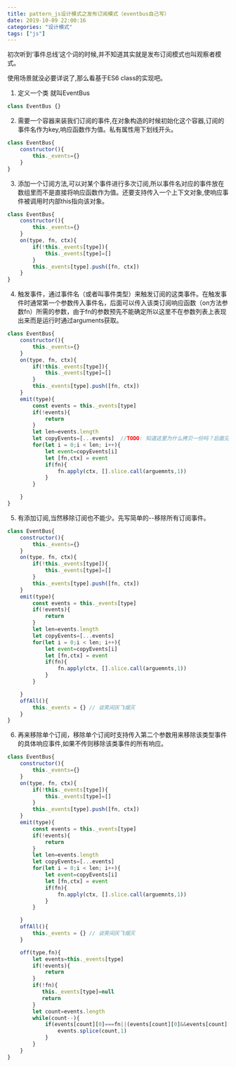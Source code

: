```yaml
---
title: pattern_js设计模式之发布订阅模式（eventbus自己写）
date: 2019-10-09 22:00:16
categories: "设计模式"
tags: ["js"]
---
```


初次听到‘事件总线’这个词的时候,并不知道其实就是发布订阅模式也叫观察者模式。

使用场景就没必要详说了,那么看基于ES6 class的实现吧。

1. 定义一个类 就叫EventBus

```js
class EventBus {}
```

2. 需要一个容器来装我们订阅的事件,在对象构造的时候初始化这个容器,订阅的事件名作为key,响应函数作为值。私有属性用下划线开头。

```js
class EventBus{
    constructor(){
        this._events={}
    }
}
```

3. 添加一个订阅方法,可以对某个事件进行多次订阅,所以事件名对应的事件放在数组里而不是直接将响应函数作为值。还要支持传入一个上下文对象,使响应事件被调用时内部this指向该对象。

```js
class EventBus{
    constructor(){
        this._events={}
    }
    on(type, fn, ctx){
        if(!this._events[type]){
            this._events[type]=[]
        }
        this._events[type].push([fn, ctx])
    }
}
```

4. 触发事件，通过事件名（或者叫事件类型）来触发订阅的这类事件。在触发事件时通常第一个参数传入事件名，后面可以传入该类订阅响应函数（on方法参数fn）所需的参数，由于fn的参数预先不能确定所以这里不在参数列表上表现出来而是运行时通过arguments获取。

```js
class EventBus{
    constructor(){
        this._events={}
    }
    on(type, fn, ctx){
        if(!this._events[type]){
            this._events[type]=[]
        }
        this._events[type].push([fn, ctx])
    }
    emit(type){
        const events = this._events[type]
        if(!events){
            return
        }
        let len=events.length
        let copyEvents=[...events]  //TODO: 知道这里为什么拷贝一份吗？后面见答案。
        for(let i = 0;i < len; i++){
            let event=copyEvents[i]
            let [fn,ctx] = event
            if(fn){
                fn.apply(ctx, [].slice.call(arguemnts,1))
            }
        }

    }
}
```

5. 有添加订阅,当然移除订阅也不能少。先写简单的--移除所有订阅事件。

```js
class EventBus{
    constructor(){
        this._events={}
    }
    on(type, fn, ctx){
        if(!this._events[type]){
            this._events[type]=[]
        }
        this._events[type].push([fn, ctx])
    }
    emit(type){
        const events = this._events[type]
        if(!events){
            return
        }
        let len=events.length
        let copyEvents=[...events] 
        for(let i = 0;i < len; i++){
            let event=copyEvents[i]
            let [fn,ctx] = event
            if(fn){
                fn.apply(ctx, [].slice.call(arguemnts,1))
            }
        }

    }
    offAll(){
        this._events = {} // 谈笑间灰飞烟灭
    }
}
```

6. 再来移除单个订阅，移除单个订阅时支持传入第二个参数用来移除该类型事件的具体响应事件,如果不传则移除该类事件的所有响应。


```js
class EventBus{
    constructor(){
        this._events={}
    }
    on(type, fn, ctx){
        if(!this._events[type]){
            this._events[type]=[]
        }
        this._events[type].push([fn, ctx])
    }
    emit(type){
        const events = this._events[type]
        if(!events){
            return
        }
        let len=events.length
        let copyEvents=[...events] 
        for(let i = 0;i < len; i++){
            let event=copyEvents[i]
            let [fn,ctx] = event
            if(fn){
                fn.apply(ctx, [].slice.call(arguemnts,1))
            }
        }

    }
    offAll(){
        this._events = {} // 谈笑间灰飞烟灭
    }

    off(type,fn){
        let events=this._events[type]
        if(!events){
            return
        }
        if(!fn){
           this._events[type]=null
           return  
        }
        let count=events.length
        while(count--){
            if(events[count][0]===fn||(events[count][0]&&events[count][0].fn===fn)){ //TODO: once放前面
                events.splice(count,1)
            }
        }
    }
}
```








